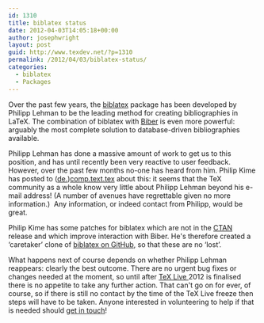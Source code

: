 ```yaml
---
id: 1310
title: biblatex status
date: 2012-04-03T14:05:18+00:00
author: josephwright
layout: post
guid: http://www.texdev.net/?p=1310
permalink: /2012/04/03/biblatex-status/
categories:
  - biblatex
  - Packages
---
```

Over the past few years, the [biblatex](https://ctan.org/pkg/biblatex) package has been developed by Philipp Lehman to be the leading method for creating bibliographies in LaTeX. The combination of biblatex with [Biber](http://biblatex-biber.sourceforge.net/) is even more powerful: arguably the most complete solution to database-driven bibliographies available.

Philipp Lehman has done a massive amount of work to get us to this position, and has until recently been very reactive to user feedback. However, over the past few months no-one has heard from him. Philip Kime has posted to ([de.](http://groups.google.com/group/de.comp.text.tex/browse_thread/thread/a37ba75cb90f3062#))[comp.text.tex](http://groups.google.com/group/comp.text.tex/browse_thread/thread/14d769edee6aae7a) about this: it seems that the TeX community as a whole know very little about Philipp Lehman beyond his e-mail address! (A number of avenues have regrettable given no more information.)  Any information, or indeed contact from Philipp, would be great.

Philip Kime has some patches for biblatex which are not in the [CTAN](https://www.ctan.org) release and which improve interaction with Biber. He's therefore created a ‘caretaker’ clone of [biblatex on GitHub](https://github.com/plk/biblatex/), so that these are no ‘lost’.

What happens next of course depends on whether Philipp Lehman reappears: clearly the best outcome. There are no urgent bug fixes or changes needed at the moment, so until after [TeX Live ](http://tug.org/texlive)2012 is finalised there is no appetite to take any further action. That can't go on for ever, of course, so if there is still no contact by the time of the TeX Live freeze then steps will have to be taken. Anyone interested in volunteering to help if that is needed should [get in touch](mailto:joseph.wright@morningstar2.co.uk)!
